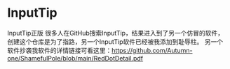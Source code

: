 # InputTip
InputTip正版
很多人在GitHub搜索InputTip，结果进入到了另一个仿冒的软件，创建这个仓库是为了指路，另一个InputTip软件已经被我添加到耻辱柱。
另一个软件抄袭我软件的详情链接可看这里：https://github.com/Autumn-one/ShamefulPole/blob/main/RedDotDetail.pdf
